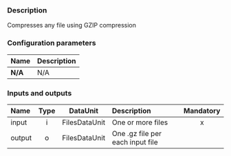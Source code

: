 ### Description

Compresses any file using GZIP compression

### Configuration parameters

| Name | Description |
|:----|:----|
|**N/A**|N/A|

### Inputs and outputs

|Name |Type | DataUnit | Description | Mandatory |
|:--------|:------:|:------:|:-------------|:---------------------:|
|input|i|FilesDataUnit|One or more files|x|
|output|o|FilesDataUnit|One .gz file per each input file||